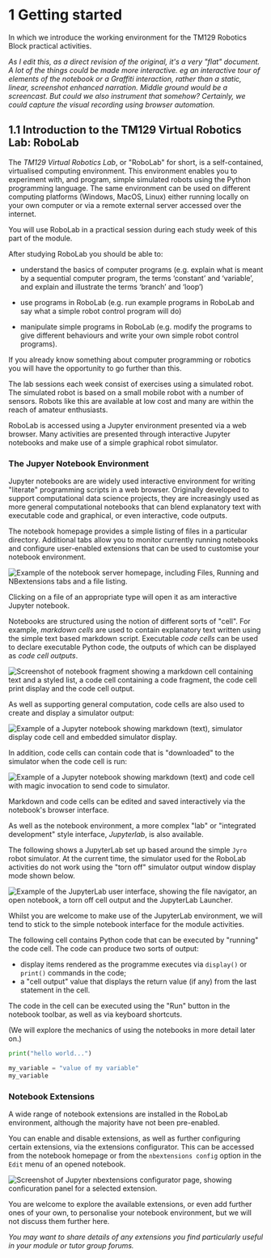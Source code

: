 # 1 Getting started

In which we introduce the working environment for the TM129 Robotics Block practical activities.

*As I edit this, as a direct revision of the original, it's a very "flat" document. A lot of the things could be made more interactive. eg an interactive tour of elements of the notebook or a Graffiti interaction, rather than a static, linear, screenshot enhanced narration. Middle ground would be a screencast. But could we also instrument that somehow? Certainly, we could capture the visual recording using browser automation.*


## 1.1 Introduction to the TM129 Virtual Robotics Lab: RoboLab

The *TM129 Virtual Robotics Lab*, or "RoboLab" for short, is a self-contained, virtualised computing environment. This environment enables you to experiment with, and program, simple simulated robots using the Python programming language. The same environment can be used on different computing platforms (Windows, MacOS, Linux) either running locally on your own computer or via a remote external server accessed over the internet.

You will use RoboLab in a practical session during each study week of this part of the module. 

After studying RoboLab you should be able to: 

* understand the basics of computer programs (e.g. explain what is meant by a sequential computer program, the terms ‘constant’ and ‘variable’, and explain and illustrate the terms ‘branch’ and ‘loop’)

* use programs in RoboLab (e.g. run example programs in RoboLab and say what a simple robot control program will do)

* manipulate simple programs in RoboLab (e.g. modify the programs to give different behaviours and write your own simple robot control programs).

If you already know something about computer programming or robotics you will have the opportunity to go further than this. 

The lab sessions each week consist of exercises using a simulated robot. The simulated robot is based on a small mobile robot with a number of sensors. Robots like this are available at low cost and many are within the reach of amateur enthusiasts.

RoboLab is accessed using a Jupyter environment presented via a web browser. Many activities are presented through interactive Jupyter notebooks and make use of a simple graphical robot simulator.


### The Jupyer Notebook Environment

Jupyter notebooks are are widely used interactive environment for writing "literate" programming scripts in a web browser. Originally developed to support computational data science projects, they are increasingly used as more general computational notebooks that can blend explanatory text with executable code and graphical, or even interactive, code outputs.

The notebook homepage provides a simple listing of files in a particular directory. Additional tabs allow you to monitor currently running notebooks and configure user-enabled extensions that can be used to customise your notebook environment.

![Example of the notebook server homepage, including Files, Running and NBextensions tabs and a file listing.](../images/00_01_jupyter_nb_homepage.png)

Clicking on a file of an appropriate type will open it as am interactive Jupyter notebook.

Notebooks are structured using the notion of different sorts of "cell". For example, *markdown cells* are used to contain explanatory text written using the simple text based markdown script. Executable *code cells* can be used to declare executable Python code, the outputs of which can be displayed as *code cell outputs*.

![Screenshot of notebook fragment showing a markdown cell containing text and a styled list, a code cell containing a code fragment, the code cell print display and the code cell output.](../images/notebook_markdown_and_code_cell.png)

As well as supporting general computation, code cells are also used to create and display a simulator output:

![Example of a Jupyter notebook showing markdown (text), simulator display code cell and embedded simulator display.](../images/nbev3devsim_in_notebook_annotated.png)

In addition, code cells can contain code that is "downloaded" to the simulator when the code cell is run:

![Example of a Jupyter notebook showing markdown (text) and code cell with magic invocation to send code to simulator.](../images/nbev3devsim_example_code_cell_annotated.png)

Markdown and code cells can be edited and saved interactively via the notebook's browser interface.

As well as the notebook environment, a more complex "lab" or "integrated development" style interface, *Jupyterlab*, is also available.

The following shows a JupyterLab set up based around the simple `Jyro` robot simulator. At the current time, the simulator used for the RoboLab activities do not work using the "torn off" simulator output window display mode shown below.

![Example of the JupyterLab user interface, showing the file navigator, an open notebook, a torn off cell output and the JupyterLab Launcher.](../images/00_01_jupyterlab_example.png)

Whilst you are welcome to make use of the JupyterLab environment, we will tend to stick to the simple notebook interface for the module activities.


The following cell contains Python code that can be executed by "running" the code cell. The code can produce two sorts of output:

- display items rendered as the programme executes via `display()` or `print()` commands in the code;
- a "cell output" value that displays the return value (if any) from the last statement in the cell.

The code in the cell can be executed using the "Run" button in the notebook toolbar, as well as via keyboard shortcuts.

(We will explore the mechanics of using the notebooks in more detail later on.)

```python
print("hello world...")

my_variable = "value of my variable"
my_variable
```

### Notebook Extensions

A wide range of notebook extensions are installed in the RoboLab environment, although the majority have not been pre-enabled.

You can enable and disable extensions, as well as further configuring certain extensions, via the extensions configurator. This can be accessed from the notebook homepage or from the `nbextensions config` option in the `Edit` menu of an opened notebook.

![Screenshot of Jupyter nbextensions configurator page, showing conficuration panel for a selected extension.](../images/00_01_nbextension_config.png)

You are welcome to explore the available extensions, or even add further ones of your own, to personalise your notebook environment, but we will not discuss them further here.

*You may want to share details of any extensions you find particularly useful in your module or tutor group forums.*




